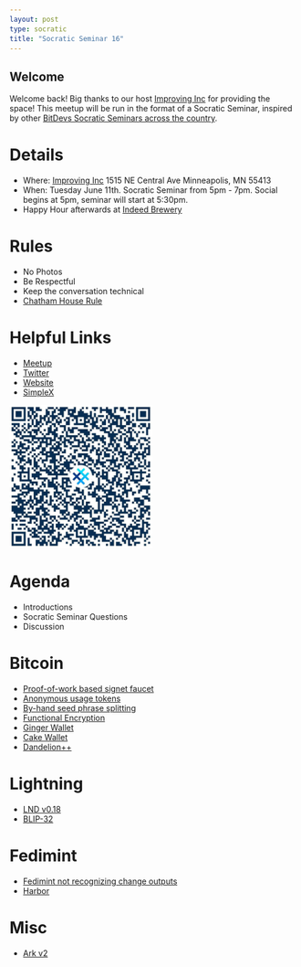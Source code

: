 ```yaml
---
layout: post
type: socratic
title: "Socratic Seminar 16"
---
```


## Welcome

Welcome back! Big thanks to our host [Improving Inc](https://improving.com/) for providing the space!
This meetup will be run in the format of a Socratic Seminar, inspired by other [BitDevs Socratic Seminars across the country](https://bitdevs.org/cities).

# Details
 - Where: [Improving Inc](https://www.google.com/maps/place/1515+NE+Central+Ave,+Minneapolis,+MN+55413/@45.0037797,-93.2469316,17z/data=!4m6!3m5!1s0x52b32d965c06ad57:0x277e62e6c3015129!8m2!3d45.0039428!4d-93.2456978!16s%2Fg%2F11bw3z3dw6) 1515 NE Central Ave Minneapolis, MN 55413
 - When: Tuesday June 11th. Socratic Seminar from 5pm - 7pm. Social begins at 5pm, seminar will start at 5:30pm. 
 - Happy Hour afterwards at [Indeed Brewery](https://www.indeedbrewing.com/)

# Rules
 - No Photos
 - Be Respectful
 - Keep the conversation technical
 - [Chatham House Rule](https://www.facilitator.school/blog/chatham-house-rule)

# Helpful Links
 - [Meetup](https://www.meetup.com/minneapolis-bitcoin-developers/events/299952492/)
 - [Twitter](https://twitter.com/BitcoinersMPLS)
 - [Website](https://bitdevsmpls.org)
 - [SimpleX](https://simplex.chat/contact#/?v=1-2&smp=smp%3A%2F%2FenEkec4hlR3UtKx2NMpOUK_K4ZuDxjWBO1d9Y4YXVaA%3D%40smp14.simplex.im%2F2yDM8Eh4B5js6FLUOsANpVYwUt79Q_TO%23%2F%3Fv%3D1-2%26dh%3DMCowBQYDK2VuAyEAqaz4Ij9Xxn3ziHXN9DhPBdbTgYc-XjGpKcr-oDBL-hc%253D%26srv%3Daspkyu2sopsnizbyfabtsicikr2s4r3ti35jogbcekhm3fsoeyjvgrid.onion&data=%7B%22type%22%3A%22group%22%2C%22groupLinkId%22%3A%22I3WA2zuDa5OOHwDT6m0G8Q%3D%3D%22%7D)


<img src="../simplex.jpeg" width="250" height="250" />

# Agenda
 - Introductions
 - Socratic Seminar Questions
 - Discussion

# Bitcoin
 - [Proof-of-work based signet faucet](https://delvingbitcoin.org/t/proof-of-work-based-signet-faucet/937)
 - [Anonymous usage tokens](https://bitcoinops.org/en/newsletters/2024/05/17/#anonymous-usage-tokens)
 - [By-hand seed phrase splitting](https://penlock.io/)
 - [Functional Encryption](https://delvingbitcoin.org/t/fed-up-covenants/929)
 - [Ginger Wallet](https://medium.com/@molnardavid84/ginger-wallet-first-contact-1abc8d292abd)
 - [Cake Wallet](https://medium.com/breez-technology/adding-lightning-to-crypto-is-a-piece-of-cake-with-the-breez-sdk-2476db0ed9dc)
 - [Dandelion++](https://www.therage.co/dandelion/)

# Lightning
 - [LND v0.18](https://bitcoinops.org/en/newsletters/2024/05/31/#lnd-v0-18-0-beta)
 - [BLIP-32](https://bitcoinops.org/en/newsletters/2024/06/07/#blips-32)

# Fedimint
 - [Fedimint not recognizing change outputs](https://github.com/fedimint/fedimint/issues/5298)
 - [Harbor](https://blog.mutinywallet.com/harbor/)

# Misc
  - [Ark v2](https://brqgoo.medium.com/introducing-ark-v2-2e7ab378e87b)
